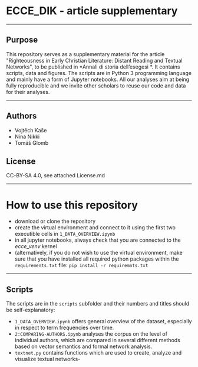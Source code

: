 #  ECCE_DIK - article supplementary

---

## Purpose
This repository serves as a supplementary material for the article "Righteousness in Early Christian Literature: Distant Reading and Textual Networks", to be published in *Annali di storia dell’esegesi
*. It contains scripts, data and figures. The scripts are in Python 3 programming language and mainly have a form of Jupyter notebooks. All our analyses aim at being fully reproducible and we invite other scholars to reuse our code and data for their analyses.   

---
## Authors
* Vojtěch Kaše
* Nina Nikki
* Tomáš Glomb

## License
CC-BY-SA 4.0, see attached License.md

---
# How to use this repository

* download or clone the repository
* create the virtual environment and connect to it using the first two executible cells in `1_DATA_OVERVIEW.ipynb`
* in all jupyter notebooks, always check that you are connected to the *ecce_venv* kernel
* (alternatively, if you do not wish to use the virtual environment, make sure that you have installed all required python packages within the `requirements.txt` file: `pip install -r requiremnts.txt`

---
## Scripts 
The scripts are in the `scripts` subfolder and their numbers and titles should be self-explanatory:
* `1_DATA_OVERVIEW.ipynb` offers general overview of the dataset, especially in respect to term frequencies over time.
* `2:COMPARING-AUTHORS.ipynb` analyses the corpus on the level of individual authors, which are compared in several different methods based on vector semantics and formal network analysis.
* `textnet.py` contains functions which are used to create, analyze and visualize textual networks-